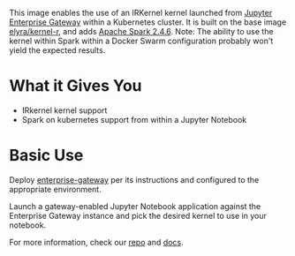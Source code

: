 This image enables the use of an IRKernel kernel launched from [Jupyter Enterprise Gateway](https://jupyter-enterprise-gateway.readthedocs.io/en/latest/) within a Kubernetes cluster. It is built on the base image [elyra/kernel-r](https://hub.docker.com/r/elyra/kernel-r/), and adds [Apache Spark 2.4.6](https://spark.apache.org/docs/2.4.6/). Note: The ability to use the kernel within Spark within a Docker Swarm configuration probably won't yield the expected results.

# What it Gives You

- IRkernel kernel support
- Spark on kubernetes support from within a Jupyter Notebook

# Basic Use

Deploy [enterprise-gateway](https://hub.docker.com/r/elyra/enterprise-gateway/) per its instructions and configured to the appropriate environment.

Launch a gateway-enabled Jupyter Notebook application against the Enterprise Gateway instance and pick the desired kernel to use in your notebook.

For more information, check our [repo](https://github.com/jupyter-server/enterprise_gateway) and [docs](https://jupyter-enterprise-gateway.readthedocs.io/en/latest/).
